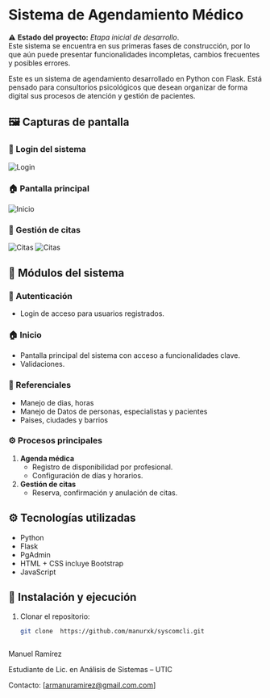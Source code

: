 # Sistema de Agendamiento Médico

⚠️ **Estado del proyecto:** *Etapa inicial de desarrollo*.  
Este sistema se encuentra en sus primeras fases de construcción, por lo que aún puede presentar funcionalidades incompletas, cambios frecuentes y posibles errores.

Este es un sistema de agendamiento desarrollado en Python con Flask. Está pensado para consultorios psicológicos que desean organizar de forma digital sus procesos de atención y gestión de pacientes.


## 🖼️ Capturas de pantalla

### 🔐 Login del sistema
![Login](https://github.com/user-attachments/assets/17755b04-0372-46b4-b635-56ed2dc9c4ad)

### 🏠 Pantalla principal
![Inicio](https://github.com/user-attachments/assets/d3917639-7711-4663-abe9-d5f0fe733de2)

### 📅 Gestión de citas

![Citas](https://github.com/user-attachments/assets/40da9fb0-d065-4a07-8d48-0e02ed8bec2e)
![Citas](https://github.com/user-attachments/assets/457d1397-ed30-4780-af3f-a4445134021b)





## 🧩 Módulos del sistema

### 🔐 Autenticación
- Login de acceso para usuarios registrados.

### 🏠 Inicio
- Pantalla principal del sistema con acceso a funcionalidades clave.
- Validaciones.

### 📁 Referenciales
- Manejo de dias, horas
- Manejo de Datos de personas, especialistas y pacientes
- Paises, ciudades y barrios

### ⚙️ Procesos principales
1. **Agenda médica**  
   - Registro de disponibilidad por profesional.
   - Configuración de días y horarios.
2. **Gestión de citas**
   - Reserva, confirmación y anulación de citas.

## ⚙️ Tecnologías utilizadas
- Python
- Flask
- PgAdmin
- HTML + CSS incluye Bootstrap 
- JavaScript 

## 🚀 Instalación y ejecución

1. Clonar el repositorio:
   ```bash
   git clone  https://github.com/manurxk/syscomcli.git



Manuel Ramírez

Estudiante de Lic. en Análisis de Sistemas – UTIC

Contacto: [armanuramirez@gmail.com.com]
